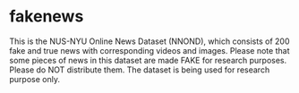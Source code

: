# fakenews

This is the NUS-NYU Online News Dataset (NNOND), which consists of 200 fake and true news with corresponding videos and images. Please note that some pieces of news in this dataset are made FAKE for research purposes. Please do NOT distribute them. The dataset is being used for research purpose only. 

